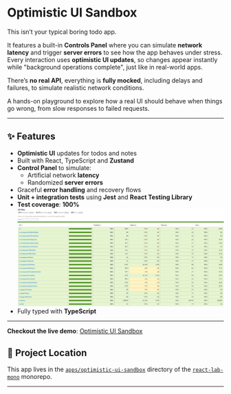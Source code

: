 # Optimistic UI Sandbox

This isn’t your typical boring todo app.

It features a built-in **Controls Panel** where you can simulate **network latency** and trigger **server errors** to see how the app behaves under stress. Every interaction uses **optimistic UI updates**, so changes appear instantly while "background operations complete", just like in real-world apps.

There’s **no real API**, everything is **fully mocked**, including delays and failures, to simulate realistic network conditions.

A hands-on playground to explore how a real UI should behave when things go wrong, from slow responses to failed requests.

---

## ✨ Features

- **Optimistic UI** updates for todos and notes
- Built with React, TypeScript and **Zustand**
- **Control Panel** to simulate:
  - Artificial network **latency**
  - Randomized **server errors**
- Graceful **error handling** and recovery flows
- **Unit + integration tests** using **Jest** and **React Testing Library**
- **Test coverage**: **100%**
  ![Test coverage screenshot](./assets/test-coverage.png)
- Fully typed with **TypeScript**

---

**Checkout the live demo**: [Optimistic UI Sandbox](https://startling-shortbread-4b5781.netlify.app/)

## 📁 Project Location

This app lives in the [`apps/optimistic-ui-sandbox`](https://github.com/giuseppe-messi/react-lab-mono/tree/main/apps/optimistic-ui-sandbox) directory of the [`react-lab-mono`](https://github.com/giuseppe-messi/react-lab-mono) monorepo.

---
